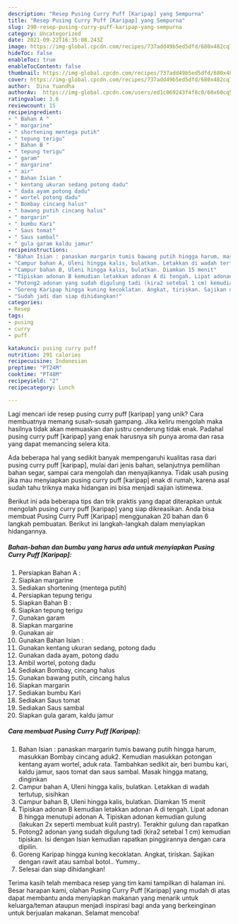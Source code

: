 ```yaml
---
description: "Resep Pusing Curry Puff [Karipap] yang Sempurna"
title: "Resep Pusing Curry Puff [Karipap] yang Sempurna"
slug: 290-resep-pusing-curry-puff-karipap-yang-sempurna
category: Uncategorized
date: 2021-09-22T16:35:08.243Z
image: https://img-global.cpcdn.com/recipes/737add49b5ed5dfd/680x482cq70/pusing-curry-puff-karipap-foto-resep-utama.jpg
hideToc: false
enableToc: true
enableTocContent: false
thumbnail: https://img-global.cpcdn.com/recipes/737add49b5ed5dfd/680x482cq70/pusing-curry-puff-karipap-foto-resep-utama.jpg
cover: https://img-global.cpcdn.com/recipes/737add49b5ed5dfd/680x482cq70/pusing-curry-puff-karipap-foto-resep-utama.jpg
author:  Dina Yuandha
authorAv:  https://img-global.cpcdn.com/users/ed1c069243f4f8c0/60x60cq50/avatar.jpg
ratingvalue: 3.6
reviewcount: 15
recipeingredient:
- " Bahan A "
- " margarine"
- " shortening mentega putih"
- " tepung terigu"
- " Bahan B "
- " tepung terigu"
- " garam"
- " margarine"
- " air"
- " Bahan Isian "
- " kentang ukuran sedang potong dadu"
- " dada ayam potong dadu"
- " wortel potong dadu"
- " Bombay cincang halus"
- " bawang putih cincang halus"
- " margarin"
- " bumbu Kari"
- " Saus tomat"
- " Saus sambal"
- " gula garam kaldu jamur"
recipeinstructions:
- "Bahan Isian : panaskan margarin tumis bawang putih hingga harum, masukkan Bombay cincang aduk2. Kemudian masukkan potongan kentang ayam wortel, aduk rata. Tambahkan sedikit air, beri bumbu kari, kaldu jamur, saos tomat dan saus sambal. Masak hingga matang, dinginkan"
- "Campur bahan A, Uleni hingga kalis, bulatkan. Letakkan di wadah tertutup, sisihkan"
- "Campur bahan B, Uleni hingga kalis, bulatkan. Diamkan 15 menit"
- "‎Tipiskan adonan B kemudian letakkan adonan A di tengah. Lipat adonan B hingga menutupi adonan A. Tipiskan adonan kemudian gulung (lakukan 2x seperti membuat kulit pastry). Terakhir gulung dan rapatkan"
- "Potong2 adonan yang sudah digulung tadi (kira2 setebal 1 cm) kemudian tipiskan. Isi dengan Isian kemudian rapatkan pinggirannya dengan cara dipilin."
- "Goreng Karipap hingga kuning kecoklatan. Angkat, tiriskan. Sajikan dengan rawit atau sambal botol.. Yummy.."
- "Sudah jadi dan siap dihidangkan!"
categories:
- Resep
tags:
- pusing
- curry
- puff

katakunci: pusing curry puff 
nutrition: 291 calories
recipecuisine: Indonesian
preptime: "PT24M"
cooktime: "PT48M"
recipeyield: "2"
recipecategory: Lunch

---
```



Lagi mencari ide resep pusing curry puff [karipap] yang unik? Cara membuatnya memang susah-susah gampang. Jika keliru mengolah maka hasilnya tidak akan memuaskan dan justru cenderung tidak enak. Padahal pusing curry puff [karipap] yang enak harusnya sih punya aroma dan rasa yang dapat memancing selera kita.


Ada beberapa hal yang sedikit banyak mempengaruhi kualitas rasa dari pusing curry puff [karipap], mulai dari jenis bahan, selanjutnya pemilihan bahan segar, sampai cara mengolah dan menyajikannya. Tidak usah pusing jika mau menyiapkan pusing curry puff [karipap] enak di rumah, karena asal sudah tahu triknya maka hidangan ini bisa menjadi sajian istimewa.




Berikut ini ada beberapa tips dan trik praktis yang dapat diterapkan untuk mengolah pusing curry puff [karipap] yang siap dikreasikan. Anda bisa membuat Pusing Curry Puff [Karipap] menggunakan 20 bahan dan 6 langkah pembuatan. Berikut ini langkah-langkah dalam menyiapkan hidangannya.

<!--inarticleads1-->

##### Bahan-bahan dan bumbu yang harus ada untuk menyiapkan Pusing Curry Puff [Karipap]:

1. Persiapkan  Bahan A :
1. Siapkan  margarine
1. Sediakan  shortening (mentega putih)
1. Persiapkan  tepung terigu
1. Siapkan  Bahan B :
1. Siapkan  tepung terigu
1. Gunakan  garam
1. Siapkan  margarine
1. Gunakan  air
1. Gunakan  Bahan Isian :
1. Gunakan  kentang ukuran sedang, potong dadu
1. Gunakan  dada ayam, potong dadu
1. Ambil  wortel, potong dadu
1. Sediakan  Bombay, cincang halus
1. Gunakan  bawang putih, cincang halus
1. Siapkan  margarin
1. Sediakan  bumbu Kari
1. Sediakan  Saus tomat
1. Sediakan  Saus sambal
1. Siapkan  gula garam, kaldu jamur




<!--inarticleads2-->

##### Cara membuat Pusing Curry Puff [Karipap]:

1. Bahan Isian : panaskan margarin tumis bawang putih hingga harum, masukkan Bombay cincang aduk2. Kemudian masukkan potongan kentang ayam wortel, aduk rata. Tambahkan sedikit air, beri bumbu kari, kaldu jamur, saos tomat dan saus sambal. Masak hingga matang, dinginkan
1. Campur bahan A, Uleni hingga kalis, bulatkan. Letakkan di wadah tertutup, sisihkan
1. Campur bahan B, Uleni hingga kalis, bulatkan. Diamkan 15 menit
1. ‎Tipiskan adonan B kemudian letakkan adonan A di tengah. Lipat adonan B hingga menutupi adonan A. Tipiskan adonan kemudian gulung (lakukan 2x seperti membuat kulit pastry). Terakhir gulung dan rapatkan
1. Potong2 adonan yang sudah digulung tadi (kira2 setebal 1 cm) kemudian tipiskan. Isi dengan Isian kemudian rapatkan pinggirannya dengan cara dipilin.
1. Goreng Karipap hingga kuning kecoklatan. Angkat, tiriskan. Sajikan dengan rawit atau sambal botol.. Yummy..
1. Selesai dan siap dihidangkan!



Terima kasih telah membaca resep yang tim kami tampilkan di halaman ini. Besar harapan kami, olahan Pusing Curry Puff [Karipap] yang mudah di atas dapat membantu anda menyiapkan makanan yang menarik untuk keluarga/teman ataupun menjadi inspirasi bagi anda yang berkeinginan untuk berjualan makanan. Selamat mencoba!
